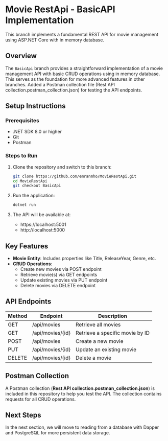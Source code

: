 # Movie RestApi - BasicAPI Implementation

This branch implements a fundamental REST API for movie management using ASP.NET Core with in memory database.

## Overview

The `BasicApi` branch provides a straightforward implementation of a movie management API with basic CRUD operations using in memory database. This serves as the foundation for more advanced features in other branches. Added a Postman collection file (Rest API collection.postman_collection.json) for testing the API endpoints.

## Setup Instructions

### Prerequisites

- .NET SDK 8.0 or higher
- Git
- Postman

### Steps to Run

1. Clone the repository and switch to this branch:
   ```bash
   git clone https://github.com/emranmho/MovieRestApi.git
   cd MovieRestApi
   git checkout BasicApi
   ```
   
2. Run the application:
   ```bash
   dotnet run
   ```

3. The API will be available at:
    - https://localhost:5001
    - http://localhost:5000

## Key Features

- **Movie Entity**: Includes properties like Title, ReleaseYear, Genre, etc.
- **CRUD Operations**:
    - Create new movies via POST endpoint
    - Retrieve movie(s) via GET endpoints
    - Update existing movies via PUT endpoint
    - Delete movies via DELETE endpoint

## API Endpoints

| Method | Endpoint | Description |
|--------|----------|-------------|
| GET | /api/movies | Retrieve all movies |
| GET | /api/movies/{id} | Retrieve a specific movie by ID |
| POST | /api/movies | Create a new movie |
| PUT | /api/movies/{id} | Update an existing movie |
| DELETE | /api/movies/{id} | Delete a movie |

## Postman Collection

A Postman collection (**Rest API collection.postman_collection.json**) is included in this repository to help you test the API. The collection contains requests for all CRUD operations.

## Next Steps

In the next section, we will move to reading from a database with Dapper and PostgreSQL for more persistent data storage.


